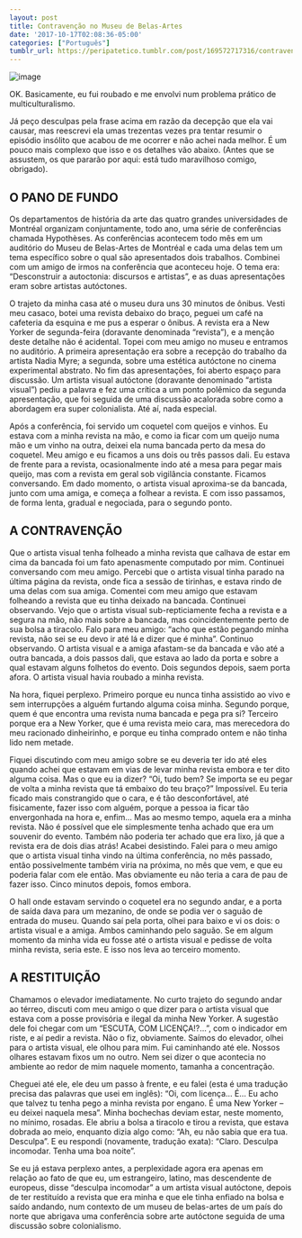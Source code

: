 ```yaml
---
layout: post
title: Contravenção no Museu de Belas-Artes
date: '2017-10-17T02:08:36-05:00'
categories: ["Português"]
tumblr_url: https://peripatetico.tumblr.com/post/169572717316/contraven%C3%A7%C3%A3o-no-museu-de-belas-artes-de-montreal
---
```

![image](https://64.media.tumblr.com/73a2d848dced7ff849ef3e385664a09b/tumblr_inline_p2dt6l2QXC1qdxzhh_540.png)

OK. Basicamente, eu fui roubado e me envolvi num problema prático de multiculturalismo.

Já peço desculpas pela frase acima em razão da decepção que ela vai causar, mas reescrevi ela umas trezentas vezes pra tentar resumir o episódio insólito que acabou de me ocorrer e não achei nada melhor. É um pouco mais complexo que isso e os detalhes vão abaixo. (Antes que se assustem, os que pararão por aqui: está tudo maravilhoso comigo, obrigado).

## O PANO DE FUNDO

Os departamentos de história da arte das quatro grandes universidades de Montréal organizam conjuntamente, todo ano, uma série de conferências chamada Hypothèses. As conferências acontecem todo mês em um auditório do Museu de Belas-Artes de Montréal e cada uma delas tem um tema específico sobre o qual são apresentados dois trabalhos. Combinei com um amigo de irmos na conferência que aconteceu hoje. O tema era: “Desconstruir a autoctonia: discursos e artistas”, e as duas apresentações eram sobre artistas autóctones.

O trajeto da minha casa até o museu dura uns 30 minutos de ônibus. Vesti meu casaco, botei uma revista debaixo do braço, peguei um café na cafeteria da esquina e me pus a esperar o ônibus. A revista era a New Yorker de segunda-feira (doravante denominada “revista”), e a menção deste detalhe não é acidental. Topei com meu amigo no museu e entramos no auditório. A primeira apresentação era sobre a recepção do trabalho da artista Nadia Myre; a segunda, sobre uma estética autóctone no cinema experimental abstrato. No fim das apresentações, foi aberto espaço para discussão. Um artista visual autóctone (doravante denominado “artista visual”) pediu a palavra e fez uma crítica a um ponto polêmico da segunda apresentação, que foi seguida de uma discussão acalorada sobre como a abordagem era super colonialista. Até aí, nada especial.

Após a conferência, foi servido um coquetel com queijos e vinhos. Eu estava com a minha revista na mão, e como ia ficar com um queijo numa mão e um vinho na outra, deixei ela numa bancada perto da mesa do coquetel. Meu amigo e eu ficamos a uns dois ou três passos dali. Eu estava de frente para a revista, ocasionalmente indo até a mesa para pegar mais queijo, mas com a revista em geral sob vigilância constante. Ficamos conversando. Em dado momento, o artista visual aproxima-se da bancada, junto com uma amiga, e começa a folhear a revista. E com isso passamos, de forma lenta, gradual e negociada, para o segundo ponto.

## A CONTRAVENÇÃO

Que o artista visual tenha folheado a minha revista que calhava de estar em cima da bancada foi um fato apenasmente computado por mim. Continuei conversando com meu amigo. Percebi que o artista visual tinha parado na última página da revista, onde fica a sessão de tirinhas, e estava rindo de uma delas com sua amiga. Comentei com meu amigo que estavam folheando a revista que eu tinha deixado na bancada. Continuei observando. Vejo que o artista visual sub-repticiamente fecha a revista e a segura na mão, não mais sobre a bancada, mas coincidentemente perto de sua bolsa a tiracolo. Falo para meu amigo: “acho que estão pegando minha revista, não sei se eu devo ir até lá e dizer que é minha”. Continuo observando. O artista visual e a amiga afastam-se da bancada e vão até a outra bancada, a dois passos dali, que estava ao lado da porta e sobre a qual estavam alguns folhetos do evento. Dois segundos depois, saem porta afora. O artista visual havia roubado a minha revista.

Na hora, fiquei perplexo. Primeiro porque eu nunca tinha assistido ao vivo e sem interrupções a alguém furtando alguma coisa minha. Segundo porque, quem é que encontra uma revista numa bancada e pega pra si? Terceiro porque era a New Yorker, que é uma revista meio cara, mas merecedora do meu racionado dinheirinho, e porque eu tinha comprado ontem e não tinha lido nem metade.

Fiquei discutindo com meu amigo sobre se eu deveria ter ido até eles quando achei que estavam em vias de levar minha revista embora e ter dito alguma coisa. Mas o que eu ia dizer? “Oi, tudo bem? Se importa se eu pegar de volta a minha revista que tá embaixo do teu braço?” Impossível. Eu teria ficado mais constrangido que o cara, e é tão desconfortável, até fisicamente, fazer isso com alguém, porque a pessoa ia ficar tão envergonhada na hora e, enfim… Mas ao mesmo tempo, aquela era a minha revista. Não é possível que ele simplesmente tenha achado que era um souvenir do evento. Também não poderia ter achado que era lixo, já que a revista era de dois dias atrás! Acabei desistindo. Falei para o meu amigo que o artista visual tinha vindo na última conferência, no mês passado, então possivelmente também viria na próxima, no mês que vem, e que eu poderia falar com ele então. Mas obviamente eu não teria a cara de pau de fazer isso. Cinco minutos depois, fomos embora.

O hall onde estavam servindo o coquetel era no segundo andar, e a porta de saída dava para um mezanino, de onde se podia ver o saguão de entrada do museu. Quando saí pela porta, olhei para baixo e vi os dois: o artista visual e a amiga. Ambos caminhando pelo saguão. Se em algum momento da minha vida eu fosse até o artista visual e pedisse de volta minha revista, seria este. E isso nos leva ao terceiro momento.

## A RESTITUIÇÃO

Chamamos o elevador imediatamente. No curto trajeto do segundo andar ao térreo, discuti com meu amigo o que dizer para o artista visual que estava com a posse provisória e ilegal da minha New Yorker. A sugestão dele foi chegar com um “ESCUTA, COM LICENÇA!?…”, com o indicador em riste, e aí pedir a revista. Não o fiz, obviamente. Saímos do elevador, olhei para o artista visual, ele olhou para mim. Fui caminhando até ele. Nossos olhares estavam fixos um no outro. Nem sei dizer o que acontecia no ambiente ao redor de mim naquele momento, tamanha a concentração.

Cheguei até ele, ele deu um passo à frente, e eu falei (esta é uma tradução precisa das palavras que usei em inglês): “Oi, com licença… É… Eu acho que talvez tu tenha pego a minha revista por engano. É uma New Yorker – eu deixei naquela mesa”. Minha bochechas deviam estar, neste momento, no mínimo, rosadas. Ele abriu a bolsa a tiracolo e tirou a revista, que estava dobrada ao meio, enquanto dizia algo como: “Ah, eu não sabia que era tua. Desculpa”. E eu respondi (novamente, tradução exata): “Claro. Desculpa incomodar. Tenha uma boa noite”.

Se eu já estava perplexo antes, a perplexidade agora era apenas em relação ao fato de que eu, um estrangeiro, latino, mas descendente de europeus, disse “desculpa incomodar” a um artista visual autóctone, depois de ter restituído a revista que era minha e que ele tinha enfiado na bolsa e saído andando, num contexto de um museu de belas-artes de um país do norte que abrigava uma conferência sobre arte autóctone seguida de uma discussão sobre colonialismo.

